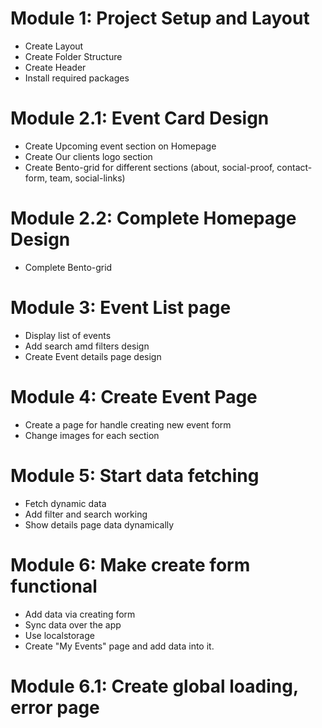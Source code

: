 # Module 1: Project Setup and Layout

- Create Layout
- Create Folder Structure
- Create Header
- Install required packages

# Module 2.1: Event Card Design

- Create Upcoming event section on Homepage
- Create Our clients logo section
- Create Bento-grid for different sections (about, social-proof, contact-form, team, social-links)

# Module 2.2: Complete Homepage Design

- Complete Bento-grid

# Module 3: Event List page

- Display list of events
- Add search amd filters design
- Create Event details page design

# Module 4: Create Event Page

- Create a page for handle creating new event form
- Change images for each section

# Module 5: Start data fetching

- Fetch dynamic data
- Add filter and search working
- Show details page data dynamically

# Module 6: Make create form functional

- Add data via creating form
- Sync data over the app
- Use localstorage
- Create "My Events" page and add data into it.

# Module 6.1: Create global loading, error page
